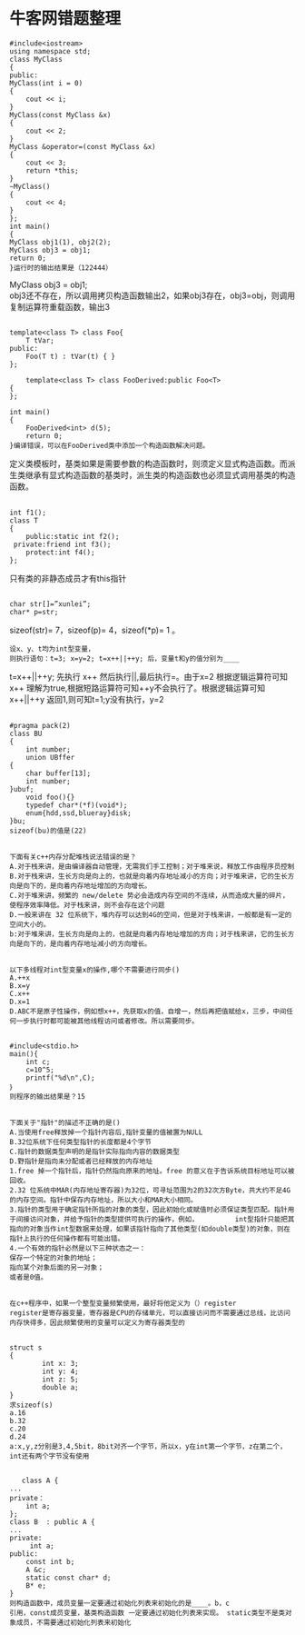 # 牛客网错题整理

    #include<iostream>
    using namespace std;
    class MyClass
    {
    public:
    MyClass(int i = 0)
    {
        cout << i;
    }
    MyClass(const MyClass &x)
    {
        cout << 2;
    }
    MyClass &operator=(const MyClass &x)
    {
        cout << 3;
        return *this;
    }
    ~MyClass()
    {
        cout << 4;
    }
    };
    int main()
    {
    MyClass obj1(1), obj2(2);
    MyClass obj3 = obj1;
    return 0;
    }运行时的输出结果是（122444）
MyClass obj3 = obj1;   
obj3还不存在，所以调用拷贝构造函数输出2，如果obj3存在，obj3=obj，则调用复制运算符重载函数，输出3
##

	template<class T> class Foo{
        T tVar;
    public:
        Foo(T t) : tVar(t) { }
	};
 
		template<class T> class FooDerived:public Foo<T>
	{
	};
 
	int main()
	{
    	FooDerived<int> d(5);
   	    return 0;
	}编译错误，可以在FooDerived类中添加一个构造函数解决问题。
定义类模板时，基类如果是需要参数的构造函数时，则须定义显式构造函数。而派生类继承有显式构造函数的基类时，派生类的构造函数也必须显式调用基类的构造函数。
##
	int f1();
	class T
	{
    	public:static int f2();
   	 private:friend int f3();
    	protect:int f4();
	};
只有类的非静态成员才有this指针
##
	char str[]=”xunlei”;
	char* p=str;
sizeof(str)= 7，sizeof(p)= 4，sizeof(*p)= 1 。 
   
	设x、y、t均为int型变量，
	则执行语句：t=3; x=y=2; t=x++||++y; 后，变量t和y的值分别为____    
t=x++||++y;  先执行 x++ 然后执行||,最后执行=。由于x=2 根据逻辑运算符可知x++ 理解为true,根据短路运算符可知++y不会执行了。根据逻辑运算可知x++||++y 返回1,则可知t=1;y没有执行，y=2
##
	#pragma pack(2)
	class BU
	{
    	int number;
    	union UBffer
    {
        char buffer[13];
        int number;
    }ubuf;
   	 	void foo(){}
   	    typedef char*(*f)(void*);
        enum{hdd,ssd,blueray}disk;
	}bu;
    sizeof(bu)的值是(22)
##
	下面有关c++内存分配堆栈说法错误的是？
	A.对于栈来讲，是由编译器自动管理，无需我们手工控制；对于堆来说，释放工作由程序员控制
	B.对于栈来讲，生长方向是向上的，也就是向着内存地址减小的方向；对于堆来讲，它的生长方向是向下的，是向着内存地址增加的方向增长。
	C.对于堆来讲，频繁的 new/delete 势必会造成内存空间的不连续，从而造成大量的碎片，使程序效率降低。对于栈来讲，则不会存在这个问题
	D.一般来讲在 32 位系统下，堆内存可以达到4G的空间，但是对于栈来讲，一般都是有一定的空间大小的。
	b:对于堆来讲，生长方向是向上的，也就是向着内存地址增加的方向；对于栈来讲，它的生长方向是向下的，是向着内存地址减小的方向增长。
##
	以下多线程对int型变量x的操作,哪个不需要进行同步()
	A.++x
	B.x=y
	C.x++
	D.x=1
	D.ABC不是原子性操作，例如想x++，先获取x的值，自增一，然后再把值赋给x，三步，中间任何一步执行时都可能被其他线程访问或者修改。所以需要同步。
## 
	#include<stdio.h>
	main(){
    	int c;
    	c=10^5;
    	printf("%d\n",C);
	｝
	则程序的输出结果是？15
##
	下面关于"指针"的描述不正确的是()
	A.当使用free释放掉一个指针内容后,指针变量的值被置为NULL
	B.32位系统下任何类型指针的长度都是4个字节
	C.指针的数据类型声明的是指针实际指向内容的数据类型
	D.野指针是指向未分配或者已经释放的内存地址
	1.free 掉一个指针后，指针仍然指向原来的地址。free 的意义在于告诉系统目标地址可以被回收。
	2.32 位系统中MAR(内存地址寄存器)为32位，可寻址范围为2的32次方Byte，共大约不足4G的内存空间。指针中保存内存地址，所以大小和MAR大小相同。
	3.指针的类型用于确定指针所指的对象的类型，因此初始化或赋值时必须保证类型匹配。指针用于间接访问对象，并给予指针的类型提供可执行的操作，例如，	     	int型指针只能把其指向的对象当作int型数据来处理，如果该指针指向了其他类型(如double类型)的对象，则在指针上执行的任何操作都有可能出错。
	4.一个有效的指针必然是以下三种状态之一：
	保存一个特定的对象的地址；
	指向某个对象后面的另一对象；
	或者是0值。
##
	在c++程序中，如果一个整型变量频繁使用，最好将他定义为（）register
	register是寄存器变量，寄存器是CPU的存储单元，可以直接访问而不需要通过总线，比访问内存快得多，因此频繁使用的变量可以定义为寄存器类型的
##
	struct s
	{
    		int x: 3;
    		int y: 4;
    		int z: 5;
    		double a;
	}
	求sizeof(s)
	a.16
	b.32
	c.20
	d.24
	a:x,y,z分别是3,4,5bit，8bit对齐一个字节，所以x，y在int第一个字节，z在第二个，int还有两个字节没有使用
##
       class A {
	...
	private：
     	int a;
	};
	class B  : public A {
	...
	private:
    	 int a;
	public:
     	const int b;
     	A &c;
     	static const char* d;
     	B* e;
	}
	则构造函数中，成员变量一定要通过初始化列表来初始化的是____。b，c
	引用，const成员变量，基类构造函数 一定要通过初始化列表来实现。 static类型不是类对象成员，不需要通过初始化列表来初始化
##



